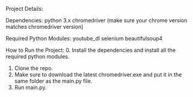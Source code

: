 Project Details:


Dependencies:
python 3.x
chromedriver (make sure your chrome version matches chromedriver version)

Required Python Modules:
youtube_dl
selenium
beautifulsoup4

How to Run the Project:
0. Install the dependencies and install all the required python modules.
1. Clone the repo.
2. Make sure to download the latest chromedriver.exe and put it in the same folder as the main.py file.
3. Run main.py.


